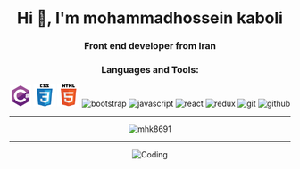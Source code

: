 <h1 align="center">Hi 👋, I'm mohammadhossein kaboli</h1>

<h3 align="center">Front end developer from Iran</h3>

<h3 align="center">Languages and Tools:</h3>

<p align="center">  
<img src="https://raw.githubusercontent.com/devicons/devicon/master/icons/csharp/csharp-original.svg" alt="csharp" width="38" height="38"/>  
<img src="https://raw.githubusercontent.com/devicons/devicon/master/icons/css3/css3-original-wordmark.svg" alt="css3" width="40" height="40"/>  
<img src="https://raw.githubusercontent.com/devicons/devicon/master/icons/html5/html5-original-wordmark.svg" alt="html5" width="40" height="40"/>
<img src="https://www.vectorlogo.zone/logos/getbootstrap/getbootstrap-icon.svg" alt="bootstrap" width="35" height="35"/>
<img src="https://www.vectorlogo.zone/logos/javascript/javascript-icon.svg" alt="javascript" width="35" height="35"/>
<img src="https://www.vectorlogo.zone/logos/reactjs/reactjs-icon.svg" alt="react" width="40" height="40"/>
<img src="https://www.vectorlogo.zone/logos/js_redux/js_redux-icon.svg" alt="redux" width="40" height="40"/>
<img src="https://www.vectorlogo.zone/logos/git-scm/git-scm-icon.svg" alt="git" width="38" height="38"/>
<img src="https://www.vectorlogo.zone/logos/github/github-tile.svg" alt="github" width="38" height="38"/>
</p>
<hr/>
<p align="center"><img  src="https://github-readme-stats.vercel.app/api/top-langs?username=mhk8691&show_icons=true&locale=en&layout=compact" alt="mhk8691" /></p>
<hr/>
<p align="center"><img alt="Coding" width="900" src="https://gist.githubusercontent.com/vininjr/d29bb07bdadb41e4b0923bc8fa748b1a/raw/88f20c9d749d756be63f22b09f3c4ac570bc5101/programming.gif"></p>


